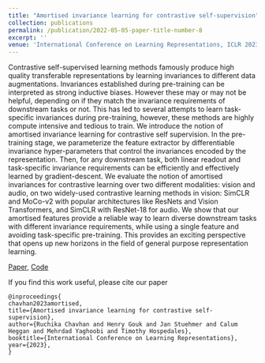 ```yaml
---
title: "Amortised invariance learning for contrastive self-supervision"
collection: publications
permalink: /publication/2022-05-05-paper-title-number-8
excerpt: ''
venue: 'International Conference on Learning Representations, ICLR 2023'
---
```

Contrastive self-supervised learning methods famously produce high quality transferable representations by learning invariances to different data augmentations. Invariances established during pre-training can be interpreted as strong inductive biases. However these may or may not be helpful, depending on if they match the invariance requirements of downstream tasks or not. This has led to several attempts to learn task-specific invariances during pre-training, however, these methods are highly compute intensive and tedious to train. We introduce the notion of amortised invariance learning for contrastive self supervision. In the pre-training stage, we parameterize the feature extractor by differentiable invariance hyper-parameters that control the invariances encoded by the representation. Then, for any downstream task, both linear readout and task-specific invariance requirements can be efficiently and effectively learned by gradient-descent. We evaluate the notion of amortised invariances for contrastive learning over two different modalities: vision and audio, on two widely-used contrastive learning methods in vision: SimCLR and MoCo-v2 with popular architectures like ResNets and Vision Transformers, and SimCLR with ResNet-18 for audio. We show that our amortised features provide a reliable way to learn diverse downstream tasks with different invariance requirements, while using a single feature and avoiding task-specific pre-training. This provides an exciting perspective that opens up new horizons in the field of general purpose representation learning.

[Paper](https://arxiv.org/pdf/2302.12712), [Code](https://github.com/ruchikachavhan/amortized-invariance-learning-ssl)

If you find this work useful, please cite our paper
```
@inproceedings{
chavhan2023amortised,
title={Amortised invariance learning for contrastive self-supervision},
author={Ruchika Chavhan and Henry Gouk and Jan Stuehmer and Calum Heggan and Mehrdad Yaghoobi and Timothy Hospedales},
booktitle={International Conference on Learning Representations},
year={2023},
}
```

